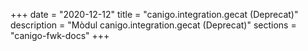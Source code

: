 +++
date        = "2020-12-12"
title       = "canigo.integration.gecat (Deprecat)"
description = "Mòdul canigo.integration.gecat (Deprecat)"
sections    = "canigo-fwk-docs"
+++
